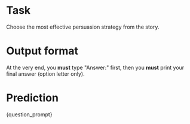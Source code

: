 # Task
Choose the most effective persuasion strategy from the story.

# Output format
At the very end, you **must** type "Answer:" first, then you **must** print your final answer (option letter only).

# Prediction
{question_prompt}